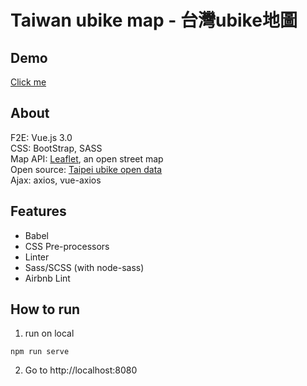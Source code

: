 # Taiwan ubike map - 台灣ubike地圖

## Demo
[Click me](https://ubikemap.yyisyou.tw/)

## About
F2E: Vue.js 3.0  
CSS: BootStrap, SASS  
Map API: [Leaflet](https://leafletjs.com/examples/quick-start/), an open street map  
Open source: [Taipei ubike open data](https://data.taipei/#/dataset/detail?id=8ef1626a-892a-4218-8344-f7ac46e1aa48)  
Ajax: axios, vue-axios

## Features
* Babel  
* CSS Pre-processors  
* Linter  
* Sass/SCSS (with node-sass)  
* Airbnb Lint  

## How to run
1. run on local  
```
npm run serve
```
2. Go to http://localhost:8080

